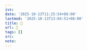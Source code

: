```yaml
---
ivs:
date: '2025-10-13T11:25:54+08:00'
lastmod: '2025-10-13T13:04:51+08:00'
title: 󰋄
url: 󰋄
tags: []
src:
note:
---
```

